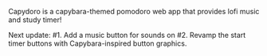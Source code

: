 Capydoro is a capybara-themed pomodoro web app that provides lofi music and study timer!

Next update: 
#1. Add a music button for sounds on
#2. Revamp the start timer buttons with Capybara-inspired button graphics. 